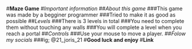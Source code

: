 #**Maze Game**
#*Important information* 
##*About this game*
###This game was made by a begginer programmer
###Tried to make it as good as possible
##*Levels*
###There is 3 levels in total
###You need to complete them without touching any walls
###You will complete a level when you reach a portal
##*Controls*
###Use your mouse to move a player.
##*Folow my socials* 
###ig; @21_joris_21
#**Good luck and enjoy**
#**Link**
